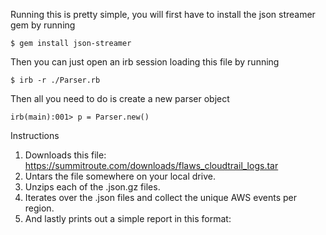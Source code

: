 Running this is pretty simple, you will first have to install the json streamer gem by running
```
$ gem install json-streamer
```
Then you can just open an irb session loading this file by running
```
$ irb -r ./Parser.rb
```
Then all you need to do is create a new parser object 
```
irb(main):001> p = Parser.new()
```

Instructions
1. Downloads this file: https://summitroute.com/downloads/flaws_cloudtrail_logs.tar
2. Untars the file somewhere on your local drive.
3. Unzips each of the .json.gz files.
4. Iterates over the .json files and collect the unique AWS events per region.
5. And lastly prints out a simple report in this format:
